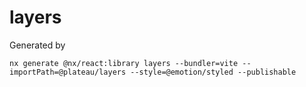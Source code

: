 # layers

Generated by

```
nx generate @nx/react:library layers --bundler=vite --importPath=@plateau/layers --style=@emotion/styled --publishable
```
